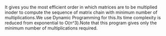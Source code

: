It gives you the most efficient order in which matrices are to be multiplied inoder to compute the sequence of matrix chain with minimum number of multiplications.We use Dynamic Programming for this.Its time complexity is reduced from exponential to O(n^3).Note that this program gives only the minimum number of multiplications required.
